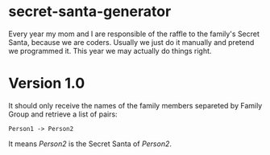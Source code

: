 # secret-santa-generator
Every year my mom and I are responsible of the raffle to the family's Secret Santa, because we are coders. Usually we just do it manually and pretend we programmed it. This year we may actually do things right.

# Version 1.0

It should only receive the names of the family members separeted by Family Group and retrieve a list of pairs:
```
Person1 -> Person2
```
It means _Person2_ is the Secret Santa of _Person2_.

